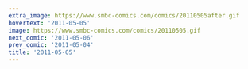 ```yaml
---
extra_image: https://www.smbc-comics.com/comics/20110505after.gif
hovertext: '2011-05-05'
image: https://www.smbc-comics.com/comics/20110505.gif
next_comic: '2011-05-06'
prev_comic: '2011-05-04'
title: '2011-05-05'
---
```


